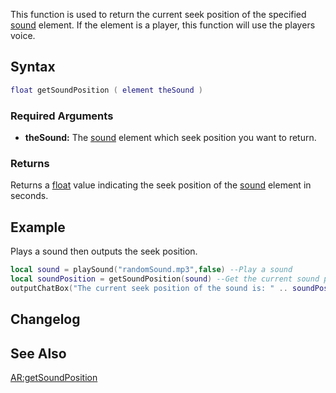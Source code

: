 This function is used to return the current seek position of the specified [sound](/docs/sound.md "wikilink") element. If the element is a player, this function will use the players voice.

Syntax
------

``` lua
float getSoundPosition ( element theSound )
```

### Required Arguments

-   **theSound:** The [sound](/docs/sound.md "wikilink") element which seek position you want to return.

### Returns

Returns a [float](/docs/float.md "wikilink") value indicating the seek position of the [sound](/docs/sound.md "wikilink") element in seconds.

Example
-------

Plays a sound then outputs the seek position.

``` lua
local sound = playSound("randomSound.mp3",false) --Play a sound
local soundPosition = getSoundPosition(sound) --Get the current sound position
outputChatBox("The current seek position of the sound is: " .. soundPosition .. ".")
```

Changelog
---------

See Also
--------

[AR:getSoundPosition](/docs/ar-getsoundposition.md "wikilink")
